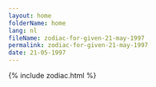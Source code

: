 ```yaml
---
layout: home
folderName: home
lang: nl
fileName: zodiac-for-given-21-may-1997
permalink: zodiac-for-given-21-may-1997
date: 21-05-1997
---
```

{% include zodiac.html %}
